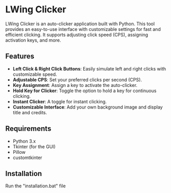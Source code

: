 # LWing Clicker

LWing Clicker is an auto-clicker application built with Python. This tool provides an easy-to-use interface with customizable settings for fast and efficient clicking. It supports adjusting click speed (CPS), assigning activation keys, and more.

## Features

- **Left Click & Right Click Buttons**: Easily simulate left and right clicks with customizable speed.
- **Adjustable CPS**: Set your preferred clicks per second (CPS).
- **Key Assignment**: Assign a key to activate the auto-clicker.
- **Hold Key for Clicker**: Toggle the option to hold a key for continuous clicking.
- **Instant Clicker**: A toggle for instant clicking.
- **Customizable Interface**: Add your own background image and display title and credits.

## Requirements

- Python 3.x
- Tkinter (for the GUI)
- Pillow
- customtkinter

## Installation

Run the "installation.bat" file
